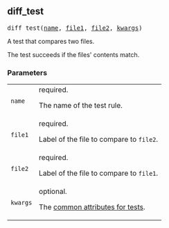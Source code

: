 <!-- Generated with Stardoc: http://skydoc.bazel.build -->

<a name="#diff_test"></a>

## diff_test

<pre>
diff_test(<a href="#diff_test-name">name</a>, <a href="#diff_test-file1">file1</a>, <a href="#diff_test-file2">file2</a>, <a href="#diff_test-kwargs">kwargs</a>)
</pre>

A test that compares two files.

The test succeeds if the files' contents match.


### Parameters

<table class="params-table">
  <colgroup>
    <col class="col-param" />
    <col class="col-description" />
  </colgroup>
  <tbody>
    <tr id="diff_test-name">
      <td><code>name</code></td>
      <td>
        required.
        <p>
          The name of the test rule.
        </p>
      </td>
    </tr>
    <tr id="diff_test-file1">
      <td><code>file1</code></td>
      <td>
        required.
        <p>
          Label of the file to compare to <code>file2</code>.
        </p>
      </td>
    </tr>
    <tr id="diff_test-file2">
      <td><code>file2</code></td>
      <td>
        required.
        <p>
          Label of the file to compare to <code>file1</code>.
        </p>
      </td>
    </tr>
    <tr id="diff_test-kwargs">
      <td><code>kwargs</code></td>
      <td>
        optional.
        <p>
          The <a href="https://docs.bazel.build/versions/master/be/common-definitions.html#common-attributes-tests">common attributes for tests</a>.
        </p>
      </td>
    </tr>
  </tbody>
</table>


